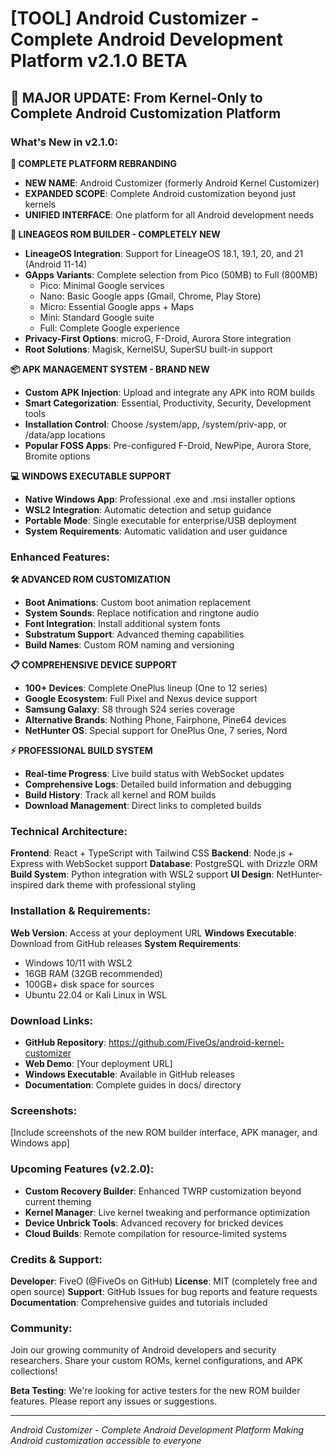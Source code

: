 # [TOOL] Android Customizer - Complete Android Development Platform v2.1.0 BETA

## 🚀 MAJOR UPDATE: From Kernel-Only to Complete Android Customization Platform

### What's New in v2.1.0:

**🎯 COMPLETE PLATFORM REBRANDING**
- **NEW NAME**: Android Customizer (formerly Android Kernel Customizer)
- **EXPANDED SCOPE**: Complete Android customization beyond just kernels
- **UNIFIED INTERFACE**: One platform for all Android development needs

**📱 LINEAGEOS ROM BUILDER - COMPLETELY NEW**
- **LineageOS Integration**: Support for LineageOS 18.1, 19.1, 20, and 21 (Android 11-14)
- **GApps Variants**: Complete selection from Pico (50MB) to Full (800MB)
  - Pico: Minimal Google services
  - Nano: Basic Google apps (Gmail, Chrome, Play Store)
  - Micro: Essential Google apps + Maps
  - Mini: Standard Google suite
  - Full: Complete Google experience
- **Privacy-First Options**: microG, F-Droid, Aurora Store integration
- **Root Solutions**: Magisk, KernelSU, SuperSU built-in support

**📦 APK MANAGEMENT SYSTEM - BRAND NEW**
- **Custom APK Injection**: Upload and integrate any APK into ROM builds
- **Smart Categorization**: Essential, Productivity, Security, Development tools
- **Installation Control**: Choose /system/app, /system/priv-app, or /data/app locations
- **Popular FOSS Apps**: Pre-configured F-Droid, NewPipe, Aurora Store, Bromite options

**💻 WINDOWS EXECUTABLE SUPPORT**
- **Native Windows App**: Professional .exe and .msi installer options
- **WSL2 Integration**: Automatic detection and setup guidance
- **Portable Mode**: Single executable for enterprise/USB deployment
- **System Requirements**: Automatic validation and user guidance

### Enhanced Features:

**🛠️ ADVANCED ROM CUSTOMIZATION**
- **Boot Animations**: Custom boot animation replacement
- **System Sounds**: Replace notification and ringtone audio
- **Font Integration**: Install additional system fonts
- **Substratum Support**: Advanced theming capabilities
- **Build Names**: Custom ROM naming and versioning

**📋 COMPREHENSIVE DEVICE SUPPORT**
- **100+ Devices**: Complete OnePlus lineup (One to 12 series)
- **Google Ecosystem**: Full Pixel and Nexus device support
- **Samsung Galaxy**: S8 through S24 series coverage
- **Alternative Brands**: Nothing Phone, Fairphone, Pine64 devices
- **NetHunter OS**: Special support for OnePlus One, 7 series, Nord

**⚡ PROFESSIONAL BUILD SYSTEM**
- **Real-time Progress**: Live build status with WebSocket updates
- **Comprehensive Logs**: Detailed build information and debugging
- **Build History**: Track all kernel and ROM builds
- **Download Management**: Direct links to completed builds

### Technical Architecture:

**Frontend**: React + TypeScript with Tailwind CSS
**Backend**: Node.js + Express with WebSocket support
**Database**: PostgreSQL with Drizzle ORM
**Build System**: Python integration with WSL2 support
**UI Design**: NetHunter-inspired dark theme with professional styling

### Installation & Requirements:

**Web Version**: Access at your deployment URL
**Windows Executable**: Download from GitHub releases
**System Requirements**: 
- Windows 10/11 with WSL2
- 16GB RAM (32GB recommended)
- 100GB+ disk space for sources
- Ubuntu 22.04 or Kali Linux in WSL

### Download Links:

- **GitHub Repository**: https://github.com/FiveOs/android-kernel-customizer
- **Web Demo**: [Your deployment URL]
- **Windows Executable**: Available in GitHub releases
- **Documentation**: Complete guides in docs/ directory

### Screenshots:

[Include screenshots of the new ROM builder interface, APK manager, and Windows app]

### Upcoming Features (v2.2.0):

- **Custom Recovery Builder**: Enhanced TWRP customization beyond current theming
- **Kernel Manager**: Live kernel tweaking and performance optimization
- **Device Unbrick Tools**: Advanced recovery for bricked devices
- **Cloud Builds**: Remote compilation for resource-limited systems

### Credits & Support:

**Developer**: FiveO (@FiveOs on GitHub)
**License**: MIT (completely free and open source)
**Support**: GitHub Issues for bug reports and feature requests
**Documentation**: Comprehensive guides and tutorials included

### Community:

Join our growing community of Android developers and security researchers. Share your custom ROMs, kernel configurations, and APK collections!

**Beta Testing**: We're looking for active testers for the new ROM builder features. Please report any issues or suggestions.

---

*Android Customizer - Complete Android Development Platform*
*Making Android customization accessible to everyone*